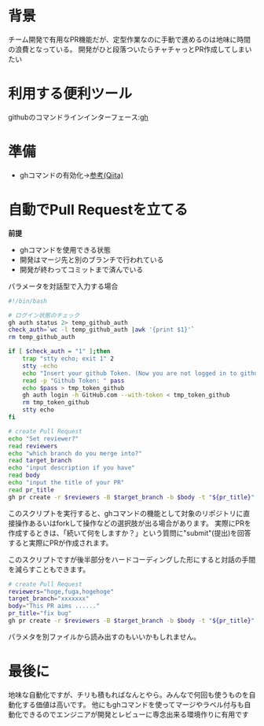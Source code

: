 <!--
title:   Pull Requestの作成を自動化したい
tags:    shell, github, 自動化, gh
private: false
-->
# 背景
チーム開発で有用なPR機能だが、定型作業なのに手動で進めるのは地味に時間の浪費となっている。
開発がひと段落ついたらチャチャっとPR作成してしまいたい

# 利用する便利ツール
githubのコマンドラインインターフェース:[gh](https://cli.github.com/)


# 準備
* ghコマンドの有効化→[参考(Qiita)](https://qiita.com/KEINOS/items/d5da8c154cfb97336e3c#tl-dr-%E4%BB%8A%E5%8C%97%E7%94%A3%E6%A5%AD)

# 自動でPull Requestを立てる
<b>前提</b>
* ghコマンドを使用できる状態
* 開発はマージ先と別のブランチで行われている
* 開発が終わってコミットまで済んでいる

パラメータを対話型で入力する場合
``` bash
#!/bin/bash

# ログイン状態のチェック
gh auth status 2> temp_github_auth
check_auth=`wc -l temp_github_auth |awk '{print $1}'`
rm temp_github_auth

if [ $check_auth = "1" ];then
    trap "stty echo; exit 1" 2
    stty -echo
    echo "Insert your github Token. (Now you are not logged in to github.)"
    read -p "Github Token: " pass
    echo $pass > tmp_token_github
    gh auth login -h GitHub.com --with-token < tmp_token_github
    rm tmp_token_github
    stty echo
fi

# create Pull Request
echo "Set reviewer?"
read reviewers
echo "which branch do you merge into?"
read target_branch
echo "input description if you have"
read body
echo "input the title of your PR"
read pr_title
gh pr create -r $reviewers -B $target_branch -b $body -t "${pr_title}"
```

このスクリプトを実行すると、ghコマンドの機能として対象のリポジトリに直接操作あるいはforkして操作などの選択肢が出る場合があります。
実際にPRを作成するときは、「続いて何をしますか？」という質問に"submit"(提出)を回答すると実際にPRが作成されます。

このスクリプトですが後半部分をハードコーディングした形にすると対話の手間を減らすこともできます。
``` bash
# create Pull Request
reviewers="hoge,fuga,hogehoge"
target_branch="xxxxxxx"
body="This PR aims ......"
pr_title="fix bug"
gh pr create -r $reviewers -B $target_branch -b $body -t "${pr_title}"
```
パラメタを別ファイルから読み出すのもいいかもしれません。

# 最後に
地味な自動化ですが、チリも積もればなんとやら。みんなで何回も使うものを自動化する価値は高いです。
他にもghコマンドを使ってマージやラベル付与も自動化できるのでエンジニアが開発とレビューに専念出来る環境作りに有用です
